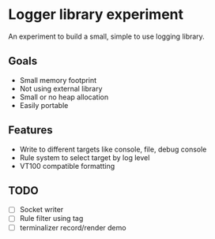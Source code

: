 # Logger library experiment
An experiment to build a small, simple to use logging library.

## Goals
 - Small memory footprint
 - Not using external library
 - Small or no heap allocation
 - Easily portable

## Features
 - Write to different targets like console, file, debug console
 - Rule system to select target by log level
 - VT100 compatible formatting

## TODO
 - [ ] Socket writer
 - [ ] Rule filter using tag
 - [ ] terminalizer record/render demo
